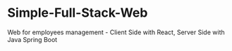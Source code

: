 # Simple-Full-Stack-Web
Web for employees management - Client Side with React, Server Side with Java Spring Boot
